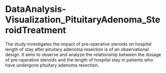 # DataAnalysis-Visualization_PituitaryAdenoma_SteroidTreatment
The study investigates the impact of pre-operative steroids on hospital length of stay after pituitary adenoma resection is of an observational design. It aims to observe and analyze the relationship between the dosage of pre-operative steroids and the length of hospital stay in patients who have undergone pituitary adenoma resection.
